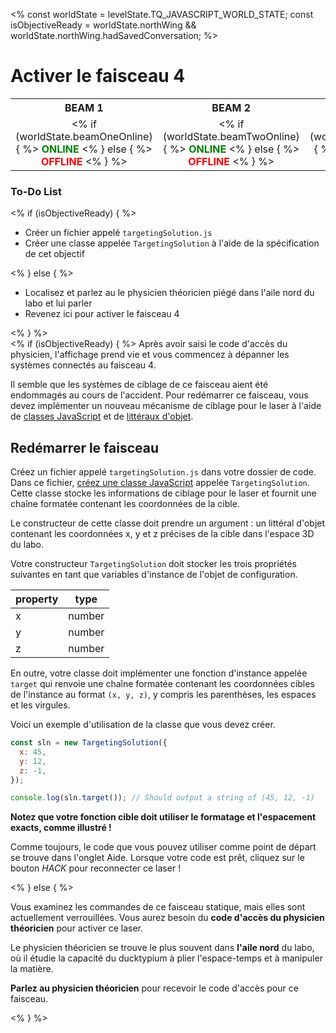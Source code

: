<%
const worldState = levelState.TQ_JAVASCRIPT_WORLD_STATE;
const isObjectiveReady = worldState.northWing &&
worldState.northWing.hadSavedConversation;
%>

# Activer le faisceau&nbsp;4

<style>
table.lasers {
  margin-top: 10px;
}
table.lasers th, table.lasers td {
  text-align: center !important;
}
table.lasers td span {
  font-weight: bold;
}
table.lasers td span.on {
  color: green;
}
table.lasers td span.off {
  color: red;
}
</style>
<table class="lasers">
  <tr>
    <th>BEAM 1</th>
    <th>BEAM 2</th>
    <th>BEAM 3</th>
    <th>BEAM 4</th>
  </tr>
  <tr>
    <td>
      <% if (worldState.beamOneOnline) { %>
        <span class="on">ONLINE</span>
      <% } else { %>
        <span class="off">OFFLINE</span>
      <% } %>
    </td>
    <td>
      <% if (worldState.beamTwoOnline) { %>
      <span class="on">ONLINE</span>
      <% } else { %>
        <span class="off">OFFLINE</span>
      <% } %>
    </td>
    <td>
      <% if (worldState.beamThreeOnline) { %>
      <span class="on">ONLINE</span>
      <% } else { %>
        <span class="off">OFFLINE</span>
      <% } %>
    </td>
    <td>
      <% if (worldState.beamFourOnline) { %>
      <span class="on">ONLINE</span>
      <% } else { %>
        <span class="off">OFFLINE</span>
      <% } %>
    </td>
  </tr>
</table>
<div class="aside">
<h3>To-Do List</h3>
<% 
if (isObjectiveReady) {
%>
<ul>
  <li>Créer un fichier appelé <code>targetingSolution.js</code></li>
  <li>Créer une classe appelée <code>TargetingSolution</code> à l'aide de la spécification de cet objectif</li>
</ul>
<% } else { %>
<ul>
  <li>Localisez et parlez au le physicien théoricien piégé dans l'aile nord du labo et lui parler</li>
  <li>Revenez ici pour activer le faisceau 4</li>
</ul>
<% } %>
</div>
<% if (isObjectiveReady) { %>
Après avoir saisi le code d'accès du physicien, l'affichage prend vie et vous commencez à dépanner les systèmes connectés au faisceau&nbsp;4.

Il semble que les systèmes de ciblage de ce faisceau aient été endommagés au cours de l'accident. Pour redémarrer ce faisceau, vous devez implémenter un nouveau mécanisme de ciblage pour le laser à l'aide de [classes JavaScript](https://javascript.info/class) et de [littéraux d'objet](https://javascript.info/object#literals-and-properties).

## Redémarrer le faisceau

Créez un fichier appelé `targetingSolution.js` dans votre dossier de code. Dans ce fichier, [créez une classe JavaScript](https://javascript.info/class) appelée `TargetingSolution`. Cette classe stocke les informations de ciblage pour le laser et fournit une chaîne formatée contenant les coordonnées de la cible.

Le constructeur de cette classe doit prendre un argument&nbsp;: un littéral d'objet contenant les coordonnées&nbsp;x, y et z précises de la cible dans l'espace&nbsp;3D du labo.

Votre constructeur `TargetingSolution` doit stocker les trois propriétés suivantes en tant que variables d'instance de l'objet de configuration.

| property| type|
|----------|----------|
| x| number|
| y| number|
| z| number|

En outre, votre classe doit implémenter une fonction d'instance appelée `target` qui renvoie une chaîne formatée contenant les coordonnées cibles de l'instance au format `(x, y, z)`, y compris les parenthèses, les espaces et les virgules.

Voici un exemple d'utilisation de la classe que vous devez créer.

```js
const sln = new TargetingSolution({
  x: 45,
  y: 12,
  z: -1,
});

console.log(sln.target()); // Should output a string of (45, 12, -1)
```

**Notez que votre fonction cible doit utiliser le formatage et l'espacement exacts, comme illustré&nbsp;!**

Comme toujours, le code que vous pouvez utiliser comme point de départ se trouve dans l'onglet Aide. Lorsque votre code est prêt, cliquez sur le bouton _HACK_ pour reconnecter ce laser&nbsp;!

<% } else { %>

Vous examinez les commandes de ce faisceau statique, mais elles sont actuellement verrouillées. Vous aurez besoin du **code d'accès du physicien théoricien** pour activer ce laser.

Le physicien théoricien se trouve le plus souvent dans **l'aile nord** du labo, où il étudie la capacité du ducktypium à plier l'espace-temps et à manipuler la matière.

**Parlez au physicien théoricien** pour recevoir le code d'accès pour ce faisceau.

<% } %>
